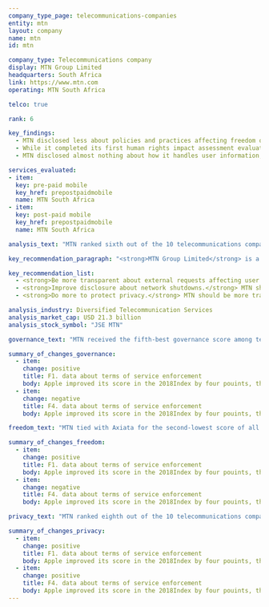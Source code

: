 ```yaml
---
company_type_page: telecommunications-companies
entity: mtn
layout: company
name: mtn
id: mtn

company_type: Telecommunications company
display: MTN Group Limited
headquarters: South Africa
link: https://www.mtn.com
operating: MTN South Africa

telco: true

rank: 6

key_findings:
  - MTN disclosed less about policies and practices affecting freedom of expression and privacy than most of its peers.
  - While it completed its first human rights impact assessment evaluating risks to users’ freedom of expression and privacy, MTN still lacked transparency about key policies affecting these rights, including how it handles government requests to shut down networks and to hand over user information.
  - MTN disclosed almost nothing about how it handles user information, including what it collects, shares, and for what purpose, as well as what steps it takes to keep user information secure.

services_evaluated:
- item:
  key: pre-paid mobile
  key_href: prepostpaidmobile
  name: MTN South Africa
- item:
  key: post-paid mobile
  key_href: prepostpaidmobile
  name: MTN South Africa

analysis_text: "MTN ranked sixth out of the 10 telecommunications companies evaluated, disclosing little about policies and practices affecting freedom of expression and privacy. In 2017, the company conducted its first human rights impact assessment evaluating freedom of expression and privacy risks associated with its products and services, resulting in an improved governance score in the 2018 Index. However, MTN’s privacy score declined due to less clear disclosure of how it responds to government requests for user information. While South African law prevents MTN South Africa from disclosing information about government requests for user information, MTN at the group level could still be much more transparent about many of its policies and practices that affect users’ freedom of expression and privacy."

key_recommendation_paragraph: "<strong>MTN Group Limited</strong> is a telecommunications company that serves markets in <a href=\"https://www.mtn.com/en/mtn-group/about-us/our-story/Pages/where-we-are.aspx\" target=\"_blank\">24 countries</a> in Africa and the Middle East. It offers voice and data services, and business services, such as cloud, infrastructure, network, software, and enterprise mobility."

key_recommendation_list:
  - <strong>Be more transparent about external requests affecting user rights.</strong> Although South African law prevents disclosure of government requests for user information, MTN can (and should) disclose information about government and private requests to restrict content or accounts, and about private requests for user information.
  - <strong>Improve disclosure about network shutdowns.</strong> MTN should disclose more information about how the company handles network shutdowns, including making a clear commitment to push back against all network shutdown requests.
  - <strong>Do more to protect privacy.</strong> MTN should be more transparent about what user information it collects, shares, and why, and give users clear options to control what is collected and shared about them. The company should also clearly disclose to its users how it keeps their information secure, including how it responds to data breaches.

analysis_industry: Diversified Telecommunication Services
analysis_market_cap: USD 21.3 billion
analysis_stock_symbol: "JSE MTN"

governance_text: "MTN received the fifth-best governance score among telecommunications companies. It improved its governance score in the 2018 Index by disclosing it conducted human rights due diligence on its products and services (G4). The company disclosed an explicit commitment to freedom of expression and privacy as human rights (G1), and evidence of senior leadership oversight within the company on these issues (G2). However, the company fell short on other governance indicators: it disclosed a whistleblower program, but only for reporting cases of corruption and fraud (G3). Likewise, it lacked clear disclosure of whether it engages with stakeholders representing people whose freedom of expression and privacy are directly impacted by the company’s business (G5), or of a grievance and remedy mechanism allowing users to voice freedom of expression and privacy complaints (G6)."

summary_of_changes_governance:
  - item:
    change: positive
    title: F1. data about terms of service enforcement
    body: Apple improved its score in the 2018Index by four pouints, the second-largest score improvement of any company evaluated(after Twitter). The company improved its public commitment.
  - item:
    change: negative
    title: F4. data about terms of service enforcement
    body: Apple improved its score in the 2018Index by four pouints, the second-largest score improvement of any company evaluated(after Twitter). The company improved its public commitment.

freedom_text: "MTN tied with Axiata for the second-lowest score of all telecommunications companies in the Freedom of Expression category, ahead of only Bharti Airtel.<br /><br /><strong>Content and account restriction requests:</strong> MTN was one of six telecommunications companies to disclose nothing about its process for handling government and private requests to block content or restrict user accounts (F5-F7). The company did not disclose its processes for handling government and private requests to restrict content or accounts (F5), nor did it publish any data about the number of such requests it received or with which it complied (F6, F7). South African law does not prevent companies from disclosing information about how they handle these requests, nor does it prohibit them from publishing this data. <br /><br /><strong>Network management and shutdowns:</strong> MTN South Africa disclosed little about its network management and shutdown policies, on par with Airtel India and América Móvil’s Telcel (F9). The company disclosed a program enabling users to access Facebook without it counting towards their data cap, a practice known as “<a href=\"https://social.techcrunch.com/2017/04/16/wtf-is-zero-rating\" target=\"_blank\">zero rating</a>,” but disclosed no additional information about its network management practices (F9). MTN <a href=\"https://www.mtn.com/MTN%20Service%20Detail%20Report%20archive/MTN%20Group%20Sustainability%20Report%202016.pdf\" target=\"_blank\">committed</a> to notify users about network service disruptions when it is “safe and legal” to do so, and <a href=\"https://www.mtn.com/MTN%20Service%20Detail%20Report%20archive/MTN_Group_Sustainabilty_Report_2015.pdf\" target=\"_blank\">provided</a> an example of when it pushed back against a network shutdown request, though it fell short of making a clear and unequivocal commitment to push back against all such requests (F10).<br /><br /><strong>Identity policy:</strong> MTN South Africa did not disclose if it requires pre-paid mobile users to register their SIM card with the company using their government-issued identification. All mobile phone users in South Africa are <a href=\"http://www.internet.org.za/ricpci.html\" target=\"_blank\">legally required</a> to do so (F11)."

summary_of_changes_freedom:
  - item:
    change: positive
    title: F1. data about terms of service enforcement
    body: Apple improved its score in the 2018Index by four pouints, the second-largest score improvement of any company evaluated(after Twitter). The company improved its public commitment.
  - item:
    change: negative
    title: F4. data about terms of service enforcement
    body: Apple improved its score in the 2018Index by four pouints, the second-largest score improvement of any company evaluated(after Twitter). The company improved its public commitment.

privacy_text: "MTN ranked eighth out of the 10 telecommunications companies in the Privacy category, ahead of only Etisalat and Ooredoo.<br /><br /><strong>Handling of user information:</strong> MTN South Africa disclosed less than most of its peers about its handling of user information, disclosing slightly more about its policies and practices than only Etisalat UAE and Ooredoo Qatar (P3-P8). It provided just minimal information about what types of user information it collects and why (P3, P5), and no information about what information it shares (P4) or how long it retains user information (P6). The company also did not disclose any options for users to control what information the company collects and uses (P7), or for users to obtain all of the information the company holds on them (P8).<br /><br /><strong>Requests for user information:</strong> Like most telecommunications companies, MTN South Africa provided almost no information about how it handles government and private requests for user information (P10-P11). It gave little information about its process for handling such requests (P10) and did not publish data about the number of such requests it received or complied with (P11). While the company <a href=\"http://www.mtn-investor.com/mtn_ar2012/gov-social.php\" target=\"_blank\">previously provided</a> information on how it carries out due diligence on government and private requests, researchers were unable to locate such information in current company disclosure. Companies in South Africa are <a href=\"http://www.internet.org.za/ricpci.html\" target=\"_blank\">prohibited</a> from publishing information about government requests for user information, including the fact that a request was made, but nothing prevents them from fully disclosing how they handle private requests and the number of these requests they receive and comply with. <br /><br /><strong>Security:</strong> MTN South Africa disclosed minimal information about its security policies, performing better than only Etisalat UAE and Ooredoo Qatar on these indicators (P13-P18). However, it was one of only two telecommunications companies (along with AT&T) to offer any disclosure on its processes for addressing security vulnerabilities (P14). Like most of its peers, MTN South Africa provided no information about its policies for responding in the event of a data breach (P15)."

summary_of_changes_privacy:
  - item:
    change: positive
    title: F1. data about terms of service enforcement
    body: Apple improved its score in the 2018Index by four pouints, the second-largest score improvement of any company evaluated(after Twitter). The company improved its public commitment.
  - item:
    change: positive
    title: F4. data about terms of service enforcement
    body: Apple improved its score in the 2018Index by four pouints, the second-largest score improvement of any company evaluated(after Twitter). The company improved its public commitment.
---
```

